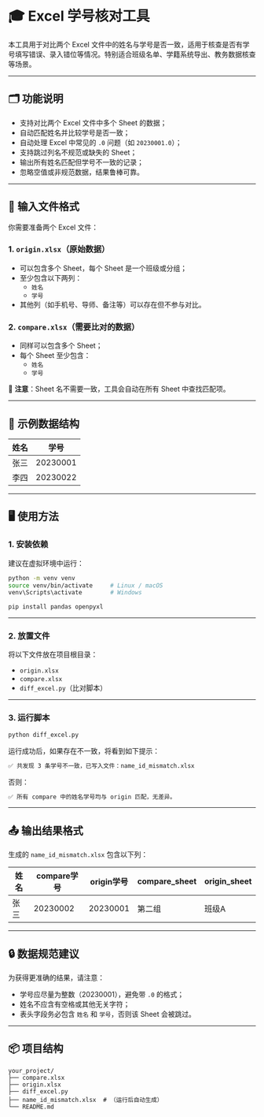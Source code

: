 # 🎓 Excel 学号核对工具

本工具用于对比两个 Excel 文件中的姓名与学号是否一致，适用于核查是否有学号填写错误、录入错位等情况。特别适合班级名单、学籍系统导出、教务数据核查等场景。

---

## 🗂️ 功能说明

- 支持对比两个 Excel 文件中多个 Sheet 的数据；
- 自动匹配姓名并比较学号是否一致；
- 自动处理 Excel 中常见的 `.0` 问题（如 `20230001.0`）；
- 支持跳过列名不规范或缺失的 Sheet；
- 输出所有姓名匹配但学号不一致的记录；
- 忽略空值或非规范数据，结果鲁棒可靠。

---

## 📄 输入文件格式

你需要准备两个 Excel 文件：

### 1. `origin.xlsx`（原始数据）

- 可以包含多个 Sheet，每个 Sheet 是一个班级或分组；
- 至少包含以下两列：
  - `姓名`
  - `学号`
- 其他列（如手机号、导师、备注等）可以存在但不参与对比。

### 2. `compare.xlsx`（需要比对的数据）

- 同样可以包含多个 Sheet；
- 每个 Sheet 至少包含：
  - `姓名`
  - `学号`

📌 **注意**：Sheet 名不需要一致，工具会自动在所有 Sheet 中查找匹配项。

---

## 🧪 示例数据结构

| 姓名 | 学号     |
| ---- | -------- |
| 张三 | 20230001 |
| 李四 | 20230022 |

---

## 🖥️ 使用方法

### 1. 安装依赖

建议在虚拟环境中运行：

```bash
python -m venv venv
source venv/bin/activate     # Linux / macOS
venv\Scripts\activate        # Windows

pip install pandas openpyxl
```

------

### 2. 放置文件

将以下文件放在项目根目录：

- `origin.xlsx`
- `compare.xlsx`
- `diff_excel.py`（比对脚本）

------

### 3. 运行脚本

```bash
python diff_excel.py
```

运行成功后，如果存在不一致，将看到如下提示：

```bash
✅ 共发现 3 条学号不一致，已写入文件：name_id_mismatch.xlsx
```

否则：

```bash
✅ 所有 compare 中的姓名学号均与 origin 匹配，无差异。
```

------

## 📤 输出结果格式

生成的 `name_id_mismatch.xlsx` 包含以下列：

| 姓名 | compare学号 | origin学号 | compare_sheet | origin_sheet |
| ---- | ----------- | ---------- | ------------- | ------------ |
| 张三 | 20230002    | 20230001   | 第二组        | 班级A        |

------

## 🔒 数据规范建议

为获得更准确的结果，请注意：

- 学号应尽量为整数（20230001），避免带 `.0` 的格式；
- 姓名不应含有空格或其他无关字符；
- 表头字段务必包含 `姓名` 和 `学号`，否则该 Sheet 会被跳过。

------

## 📦 项目结构

```text
your_project/
├── compare.xlsx
├── origin.xlsx
├── diff_excel.py
├── name_id_mismatch.xlsx  # （运行后自动生成）
└── README.md
```

